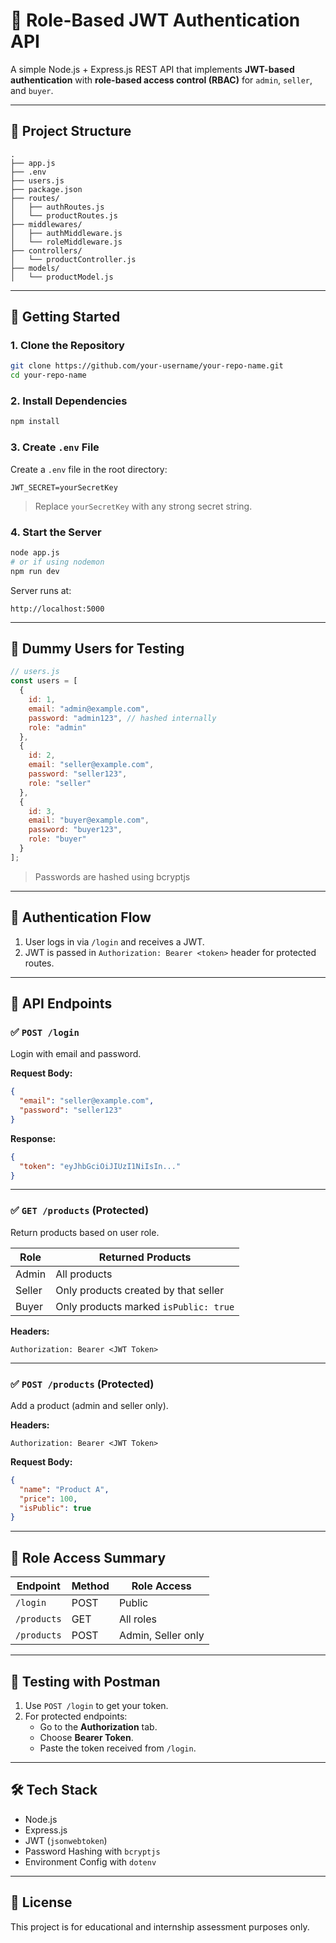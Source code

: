 # 🔐 Role-Based JWT Authentication API

A simple Node.js + Express.js REST API that implements **JWT-based authentication** with **role-based access control (RBAC)** for `admin`, `seller`, and `buyer`.

---

## 📁 Project Structure

```
.
├── app.js
├── .env
├── users.js
├── package.json
├── routes/
│   ├── authRoutes.js
│   └── productRoutes.js
├── middlewares/
│   ├── authMiddleware.js
│   └── roleMiddleware.js
├── controllers/
│   └── productController.js
├── models/
│   └── productModel.js
```

---

## 🚀 Getting Started

### 1. Clone the Repository

```bash
git clone https://github.com/your-username/your-repo-name.git
cd your-repo-name
```

### 2. Install Dependencies

```bash
npm install
```

### 3. Create `.env` File

Create a `.env` file in the root directory:

```
JWT_SECRET=yourSecretKey
```

> Replace `yourSecretKey` with any strong secret string.

### 4. Start the Server

```bash
node app.js
# or if using nodemon
npm run dev
```

Server runs at:
```
http://localhost:5000
```

---

## 🧪 Dummy Users for Testing

```js
// users.js
const users = [
  {
    id: 1,
    email: "admin@example.com",
    password: "admin123", // hashed internally
    role: "admin"
  },
  {
    id: 2,
    email: "seller@example.com",
    password: "seller123",
    role: "seller"
  },
  {
    id: 3,
    email: "buyer@example.com",
    password: "buyer123",
    role: "buyer"
  }
];
```

> Passwords are hashed using bcryptjs

---

## 🔑 Authentication Flow

1. User logs in via `/login` and receives a JWT.
2. JWT is passed in `Authorization: Bearer <token>` header for protected routes.

---

## 🔄 API Endpoints

### ✅ `POST /login`

Login with email and password.

**Request Body:**
```json
{
  "email": "seller@example.com",
  "password": "seller123"
}
```

**Response:**
```json
{
  "token": "eyJhbGciOiJIUzI1NiIsIn..."
}
```

---

### ✅ `GET /products` (Protected)

Return products based on user role.

| Role   | Returned Products                       |
|--------|------------------------------------------|
| Admin  | All products                             |
| Seller | Only products created by that seller     |
| Buyer  | Only products marked `isPublic: true`    |

**Headers:**
```
Authorization: Bearer <JWT Token>
```

---

### ✅ `POST /products` (Protected)

Add a product (admin and seller only).

**Headers:**
```
Authorization: Bearer <JWT Token>
```

**Request Body:**
```json
{
  "name": "Product A",
  "price": 100,
  "isPublic": true
}
```

---

## 🔐 Role Access Summary

| Endpoint         | Method | Role Access         |
|------------------|--------|---------------------|
| `/login`         | POST   | Public              |
| `/products`      | GET    | All roles           |
| `/products`      | POST   | Admin, Seller only  |

---

## 🧪 Testing with Postman

1. Use `POST /login` to get your token.
2. For protected endpoints:
   - Go to the **Authorization** tab.
   - Choose **Bearer Token**.
   - Paste the token received from `/login`.

---

## 🛠 Tech Stack

- Node.js
- Express.js
- JWT (`jsonwebtoken`)
- Password Hashing with `bcryptjs`
- Environment Config with `dotenv`

---

## 📄 License

This project is for educational and internship assessment purposes only.
